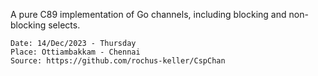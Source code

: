 A pure C89 implementation of Go channels, including blocking and non-blocking selects.

    Date: 14/Dec/2023 - Thursday
    Place: Ottiambakkam - Chennai
    Source: https://github.com/rochus-keller/CspChan
